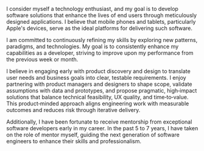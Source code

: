 I consider myself a technology enthusiast, and my goal is to develop software solutions that enhance the lives of end users through meticulously designed applications. I believe that mobile phones and tablets, particularly Apple's devices, serve as the ideal platforms for delivering such software.

I am committed to continuously refining my skills by exploring new patterns, paradigms, and technologies. My goal is to consistently enhance my capabilities as a developer, striving to improve upon my performance from the previous week or month.

I believe in engaging early with product discovery and design to translate user needs and business goals into clear, testable requirements. I enjoy partnering with product managers and designers to shape scope, validate assumptions with data and prototypes, and propose pragmatic, high‑impact solutions that balance technical feasibility, UX quality, and time‑to‑value. This product‑minded approach aligns engineering work with measurable outcomes and reduces risk through iterative delivery.

Additionally, I have been fortunate to receive mentorship from exceptional software developers early in my career. In the past 5 to 7 years, I have taken on the role of mentor myself, guiding the next generation of software engineers to enhance their skills and professionalism.

